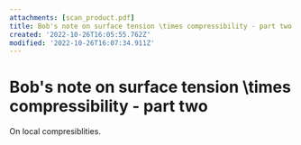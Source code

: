 ```yaml
---
attachments: [scan_product.pdf]
title: Bob's note on surface tension \times compressibility - part two
created: '2022-10-26T16:05:55.762Z'
modified: '2022-10-26T16:07:34.911Z'
---
```


# Bob's note on surface tension \times compressibility - part two

On local compresiblities.

